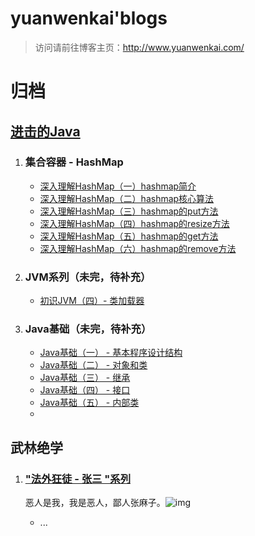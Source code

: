 # yuanwenkai'blogs

> 访问请前往博客主页：http://www.yuanwenkai.com/

# 归档

## [进击的Java](http://www.yuanwenkai.com/)

1. ### 集合容器  - HashMap 

   - [深入理解HashMap（一）hashmap简介](http://www.yuanwenkai.com/2020/10/24/%E6%B7%B1%E5%85%A5%E7%90%86%E8%A7%A3HashMap%EF%BC%88%E4%B8%80%EF%BC%89hashmap%E6%89%80%E7%94%A8%E7%AE%97%E6%B3%95%E3%80%81%E6%9E%84%E9%80%A0%E5%87%BD%E6%95%B0/)
   - [深入理解HashMap（二）hashmap核心算法](http://www.yuanwenkai.com/2020/10/24/%E6%B7%B1%E5%85%A5%E7%90%86%E8%A7%A3HashMap%EF%BC%88%E4%BA%8C%EF%BC%89hashmap%E6%A0%B8%E5%BF%83%E7%AE%97%E6%B3%95/)
   - [深入理解HashMap（三）hashmap的put方法](http://www.yuanwenkai.com/2020/10/25/%E6%B7%B1%E5%85%A5%E7%90%86%E8%A7%A3HashMap%EF%BC%88%E4%B8%89%EF%BC%89hashmap%E7%9A%84put%E6%96%B9%E6%B3%95/)
   - [深入理解HashMap（四）hashmap的resize方法](http://www.yuanwenkai.com/2020/10/25/%E6%B7%B1%E5%85%A5%E7%90%86%E8%A7%A3HashMap%EF%BC%88%E5%9B%9B%EF%BC%89hashmap%E7%9A%84resize%E6%96%B9%E6%B3%95/)
   - [深入理解HashMap（五）hashmap的get方法](http://www.yuanwenkai.com/2020/10/25/%E6%B7%B1%E5%85%A5%E7%90%86%E8%A7%A3HashMap%EF%BC%88%E4%BA%94%EF%BC%89hashmap%E7%9A%84get%E6%96%B9%E6%B3%95/)
   - [深入理解HashMap（六）hashmap的remove方法](http://www.yuanwenkai.com/2020/10/25/%E6%B7%B1%E5%85%A5%E7%90%86%E8%A7%A3HashMap%EF%BC%88%E5%85%AD%EF%BC%89hashmap%E7%9A%84remove%E6%96%B9%E6%B3%95/)

2. ### JVM系列（未完，待补充）

   - [初识JVM（四）- 类加载器](http://www.yuanwenkai.com/2020/11/08/%E5%88%9D%E8%AF%86JVM%EF%BC%88%E5%9B%9B%EF%BC%89-%20%E7%B1%BB%E5%8A%A0%E8%BD%BD%E5%99%A8/)

3. ### Java基础（未完，待补充）

   - [Java基础（一） - 基本程序设计结构](http://www.yuanwenkai.com/2020/11/09/Java%E5%9F%BA%E7%A1%80%EF%BC%88%E4%B8%80%EF%BC%89%20-%20%E5%9F%BA%E6%9C%AC%E7%A8%8B%E5%BA%8F%E8%AE%BE%E8%AE%A1%E7%BB%93%E6%9E%84/)
   - [Java基础（二） - 对象和类](http://www.yuanwenkai.com/2020/11/10/Java%E5%9F%BA%E7%A1%80%EF%BC%88%E4%BA%8C%EF%BC%89%20-%20%E5%AF%B9%E8%B1%A1%E5%92%8C%E7%B1%BB/)
   - [Java基础（三） - 继承](http://www.yuanwenkai.com/2020/11/14/Java%E5%9F%BA%E7%A1%80%EF%BC%88%E4%B8%89%EF%BC%89%20-%20%E7%BB%A7%E6%89%BF/)
   - [Java基础（四） - 接口](http://www.yuanwenkai.com/2020/11/14/Java%E5%9F%BA%E7%A1%80%EF%BC%88%E5%9B%9B%EF%BC%89%20-%20%E6%8E%A5%E5%8F%A3/)
   - [Java基础（五） - 内部类](http://www.yuanwenkai.com/2020/11/14/Java%E5%9F%BA%E7%A1%80%EF%BC%88%E4%BA%94%EF%BC%89%20-%20%E5%86%85%E9%83%A8%E7%B1%BB/)
   - 

## 武林绝学

1. ### ["法外狂徒 - 张三 "系列](http://www.yuanwenkai.com/categories/%E6%B3%95%E5%A4%96%E7%8B%82%E5%BE%92-%E5%BC%A0%E4%B8%89/)

   恶人是我，我是恶人，鄙人张麻子。![img](https://gsp0.baidu.com/5aAHeD3nKhI2p27j8IqW0jdnxx1xbK/tb/editor/images/client/image_emoticon6.png)

   - ...
